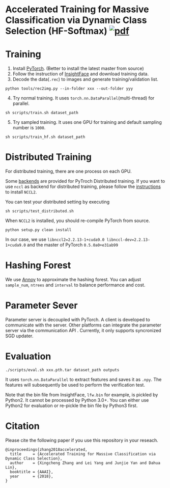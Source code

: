 # Accelerated Training for Massive Classification via Dynamic Class Selection (HF-Softmax) [![pdf](https://img.shields.io/badge/Arxiv-pdf-orange.svg?style=flat)](https://arxiv.org/abs/1801.01687)

# Training
1. Install [PyTorch](http://pytorch.org/). (Better to install the latest master from source)
2. Follow the instruction of [InsightFace](https://github.com/deepinsight/insightface) and download training data.
3. Decode the data(`.rec`) to images and generate training/validation list.

`python tools/rec2img.py --in-folder xxx --out-folder yyy`

4. Try normal training. It uses `torch.nn.DataParallel`(multi-thread) for parallel.

`sh scripts/train.sh dataset_path`

5. Try sampled training. It uses one GPU for training and default sampling number is `1000`.

`sh scripts/train_hf.sh dataset_path`

# Distributed Training
For distributed training, there are one process on each GPU.

Some [backends](https://pytorch.org/docs/stable/distributed.html) are provided for PyTroch Distributed training.
If you want to use `nccl` as backend for distributed training,
please follow the [instructions](https://docs.nvidia.com/deeplearning/sdk/nccl-install-guide/index.html) to install `NCCL2`.

You can test your distributed setting by executing

`sh scripts/test_distributed.sh`

When `NCCL2` is installed, you should re-compile PyTorch from source.

`python setup.py clean install`

In our case, we use `libnccl2=2.2.13-1+cuda9.0 libnccl-dev=2.2.13-1+cuda9.0` and the master of PyTorch `0.5.0a0+e31ab99`

# Hashing Forest
We use [Annoy](https://github.com/spotify/annoy) to approximate the hashing forest.
You can adjust `sample_num`, `ntrees` and `interval` to balance performance and cost.

# Parameter Sever
Parameter server is decoupled with PyTorch. A client is developed to communicate with the server.
Other platforms can integrate the parameter server via the communication API .
Currently, it only supports syncronized SGD updater.

# Evaluation
`./scripts/eval.sh xxx.pth.tar dataset_path outputs`

It uses `torch.nn.DataParallel` to extract features and saves it as `.npy`.
The features will subsequently be used to perform the verification test.

Note that the bin file from InsightFace, `lfw.bin` for example, is pickled by Python2. It cannot be processed by Python 3.0+.
You can either use Python2 for evaluation or re-pickle the bin file by Python3 first.

# Citation
Please cite the following paper if you use this repository in your reseach.

```
@inproceedings{zhang2018accelerated,
  title     = {Accelerated Training for Massive Classification via Dynamic Class Selection},
  author    = {Xingcheng Zhang and Lei Yang and Junjie Yan and Dahua Lin},
  booktitle = {AAAI},
  year      = {2018},
}
```
